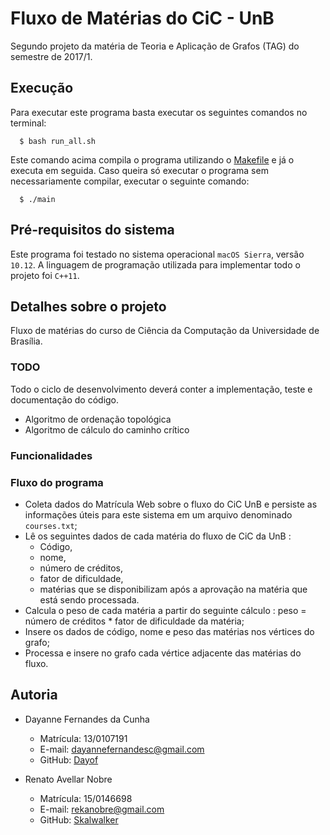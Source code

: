 # Fluxo de Matérias do CiC - UnB

Segundo projeto da matéria de Teoria e Aplicação de Grafos (TAG) do semestre de 2017/1.

## Execução

Para executar este programa basta executar os seguintes comandos no terminal:

```
  $ bash run_all.sh
```

Este comando acima compila o programa utilizando o [Makefile](https://github.com/Dayof/college_path/blob/master/Makefile) e já o executa em seguida. Caso queira só executar o programa sem necessariamente compilar, executar o seguinte comando:

```
  $ ./main
```

## Pré-requisitos do sistema

Este programa foi testado no sistema operacional ``macOS Sierra``, versão ``10.12``. A linguagem de programação utilizada para implementar todo o projeto foi ``C++11``.

## Detalhes sobre o projeto

Fluxo de matérias do curso de Ciência da Computação da Universidade de Brasília.

### TODO

Todo o ciclo de desenvolvimento deverá conter a implementação, teste e documentação do código.

- Algoritmo de ordenação topológica
- Algoritmo de cálculo do caminho crítico

### Funcionalidades

<!-- O programa realiza as seguintes funcionalidades a partir do menu principal:

- Opção 1 : Calcula todos os graus dos vértices do grafo e imprime em ordem decrescente estes dados no seguinte formato ``MATRICULA has X friends``, ``X`` representa o número de grau do vértice vinculado aquela matrícula.

- Opção 2 : Calcula o maior clique do grafo e imprime no seguinte formato ``Existem X cliques máximos maximais de tamanho Y em cada clique. \n Clique 1.
Nome : Z``. Neste programa com a lista fornecida foi possível encontrar 3 cliques máximos com tamanhos iguais a 6, portanto será mostrado todos estes cliques encontrados.

- Opção 3 : Permite sair do programa. -->

### Fluxo do programa

- Coleta dados do Matrícula Web sobre o fluxo do CiC UnB e persiste as informações úteis para este sistema em um arquivo denominado ``courses.txt``;
- Lê os seguintes dados de cada matéria do fluxo de CiC da UnB :
   - Código,
   - nome,
   - número de créditos,
   - fator de dificuldade,
   - matérias que se disponibilizam após a aprovação na matéria que está sendo processada.
- Calcula o peso de cada matéria a partir do seguinte cálculo : peso = número de créditos * fator de dificuldade da matéria;
- Insere os dados de código, nome e peso das matérias nos vértices do grafo;
- Processa e insere no grafo cada vértice adjacente das matérias do fluxo.

## Autoria

- Dayanne Fernandes da Cunha
  - Matrícula: 13/0107191
  - E-mail: dayannefernandesc@gmail.com
  - GitHub: [Dayof](https://github.com/Dayof)

- Renato Avellar Nobre
  - Matrícula: 15/0146698
  - E-mail: rekanobre@gmail.com
  - GitHub: [Skalwalker](https://github.com/Skalwalker)
